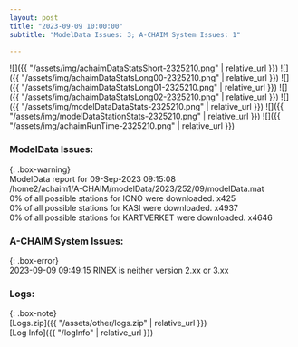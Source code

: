 ```yaml
---
layout: post
title: "2023-09-09 10:00:00"
subtitle: "ModelData Issues: 3; A-CHAIM System Issues: 1"

---
```


![]({{ "/assets/img/achaimDataStatsShort-2325210.png" | relative_url }})
![]({{ "/assets/img/achaimDataStatsLong00-2325210.png" | relative_url }})
![]({{ "/assets/img/achaimDataStatsLong01-2325210.png" | relative_url }})
![]({{ "/assets/img/achaimDataStatsLong02-2325210.png" | relative_url }})
![]({{ "/assets/img/modelDataDataStats-2325210.png" | relative_url }})
![]({{ "/assets/img/modelDataStationStats-2325210.png" | relative_url }})
![]({{ "/assets/img/achaimRunTime-2325210.png" | relative_url }})


### ModelData Issues:  
  
{: .box-warning}  
 ModelData report for 09-Sep-2023 09:15:08   
 /home2/achaim1/A-CHAIM/modelData/2023/252/09/modelData.mat   
 0% of all possible stations for IONO were downloaded. x425   
 0% of all possible stations for KASI were downloaded. x4937   
 0% of all possible stations for KARTVERKET were downloaded. x4646   
  
### A-CHAIM System Issues:  
  
{: .box-error}  
2023-09-09 09:49:15 RINEX is neither version 2.xx or 3.xx  

### Logs:  
  
{: .box-note}  
[Logs.zip]({{ "/assets/other/logs.zip" | relative_url }})  
[Log Info]({{ "/logInfo" | relative_url }})  
